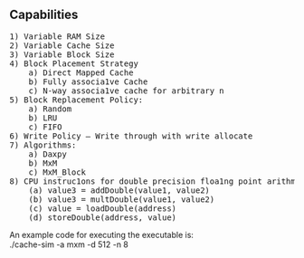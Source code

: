 ## Capabilities

<pre>
1) Variable RAM Size
2) Variable Cache Size
3) Variable Block Size
4) Block Placement Strategy
    a) Direct Mapped Cache
    b) Fully associa1ve Cache
    c) N-way associa1ve cache for arbitrary n
5) Block Replacement Policy: 
    a) Random
    b) LRU
    c) FIFO
6) Write Policy – Write through with write allocate
7) Algorithms:
    a) Daxpy
    b) MxM
    c) MxM_Block
8) CPU instruc1ons for double precision floa1ng point arithme1c: 
    (a) value3 = addDouble(value1, value2)
    (b) value3 = multDouble(value1, value2)
    (c) value = loadDouble(address)
    (d) storeDouble(address, value)
</pre>


An example code for executing the executable is:  
./cache-sim -a mxm -d 512 -n 8  
